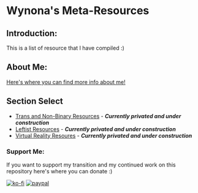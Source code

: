 # Wynona's Meta-Resources 

## Introduction:
This is a list of resource that I have compiled :)

## About Me:
[Here's where you can find more info about me!](https://github.com/femm-andro/femm-andro/blob/master/README.md)

## Section Select

* [Trans and Non-Binary Resources](https://github.com/femm-andro/Trans-and-Non-Binary-Resources) - ***Currently privated and under construction***
* [Leftist Resources](https://github.com/femm-andro/Leftist-Resources) - ***Currently privated and under construction***
* [Virtual Reality Resoures](https://github.com/femm-andro/VR-Resources) - ***Currently privated and under construction***

### Support Me:
  
If you want to support my transition and my continued work on this repository here's where you can donate :)
 
[![ko-fi](https://www.ko-fi.com/img/githubbutton_sm.svg)](https://ko-fi.com/P5P220ZWX)
[![paypal](https://www.paypalobjects.com/digitalassets/c/website/marketing/apac/C2/logos-buttons/optimize/34_Grey_PayPal_Pill_Button.png)](https://www.paypal.com/cgi-bin/webscr?cmd=_donations&business=EZXKMVF6LSXSQ&item_name=Support+Wynona&currency_code=USD&source=url)
 
